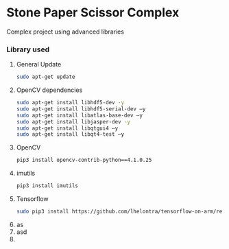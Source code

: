 # Stone Paper Scissor Complex

Complex project using advanced libraries

### Library used

1. General Update
    ```bash
    sudo apt-get update
    ```
1. OpenCV dependencies
    ```bash
    sudo apt-get install libhdf5-dev -y 
    sudo apt-get install libhdf5-serial-dev –y 
    sudo apt-get install libatlas-base-dev –y 
    sudo apt-get install libjasper-dev -y 
    sudo apt-get install libqtgui4 –y
    sudo apt-get install libqt4-test –y
    ```
2. OpenCV
    ```bash
    pip3 install opencv-contrib-python==4.1.0.25
    ```
3. imutils
    ```bash
    pip3 install imutils
    ```
4. Tensorflow
    ```bash
    sudo pip3 install https://github.com/lhelontra/tensorflow-on-arm/releases/download/v2.2.0/tensorflow-2.2.0-cp37-none-linux_armv7l.whl
    ```
5. as
6. asd
7. 